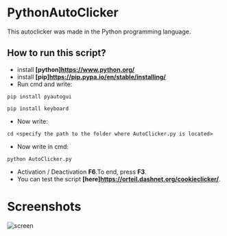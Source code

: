 # PythonAutoClicker

This autoclicker was made in the Python programming language.

## How to run this script?

* install **[python]<https://www.python.org/>**
* install **[pip]<https://pip.pypa.io/en/stable/installing/>**
* Run cmd and write: 

`pip install pyautogui`

`pip install keyboard`

* Now write: 

`cd <specify the path to the folder where AutoClicker.py is located>`

* Now write in cmd:

`python AutoClicker.py`

* Activation / Deactivation **F6**.To end, press **F3**.
* You can test the script **[here]<https://orteil.dashnet.org/cookieclicker/>**.

# Screenshots

![screen](https://prnt.sc/s9mv4g)
